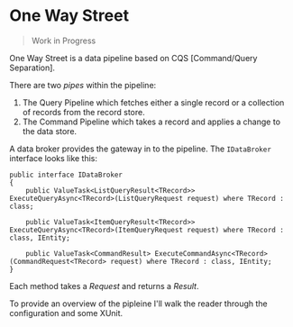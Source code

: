 # One Way Street

> Work in Progress
 
One Way Street is a data pipeline based on CQS [Command/Query Separation].

There are two *pipes* within the pipeline:
1. The Query Pipeline which fetches either a single record or a collection of records from the record store.
2. The Command Pipeline which takes a record and applies a change to the data store.

A data broker provides the gateway in to the pipeline.  The `IDataBroker` interface looks like this:

```
public interface IDataBroker
{
    public ValueTask<ListQueryResult<TRecord>> ExecuteQueryAsync<TRecord>(ListQueryRequest request) where TRecord : class;

    public ValueTask<ItemQueryResult<TRecord>> ExecuteQueryAsync<TRecord>(ItemQueryRequest request) where TRecord : class, IEntity;

    public ValueTask<CommandResult> ExecuteCommandAsync<TRecord>(CommandRequest<TRecord> request) where TRecord : class, IEntity;
}
```

Each method takes a *Request* and returns a *Result*.

To provide an overview of the pipleine I'll walk the reader through the configuration and some XUnit.

